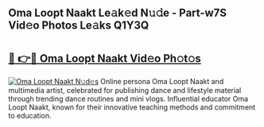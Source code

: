 ## Oma Loopt Naakt Le𝚊k𝚎d N𝚞𝚍e - Part-w7S Vid𝚎o Photos Le𝚊ks Q1Y3Q

# <h2><a href="http://fb3calb.evod.top/?m=Oma+Loopt+Naakt">🔗 👉🔴 Oma Loopt Naakt Vid𝚎o Ph𝚘t𝚘s</a></h2>

[![Oma Loopt Naakt N𝚞d𝚎s](https://i.imgur.com/8V9OHl7.gif)](http://fb3calb.evod.top/?m=Oma+Loopt+Naakt)
Online persona Oma Loopt Naakt and multimedia artist, celebrated for publishing dance and lifestyle material through trending dance routines and mini vlogs. Influential educator Oma Loopt Naakt, known for their innovative teaching methods and commitment to education. 

